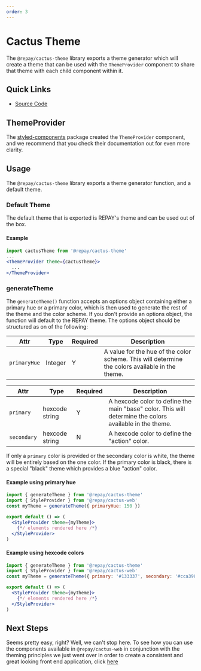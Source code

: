 ```yaml
---
order: 3
---
```


# Cactus Theme

The `@repay/cactus-theme` library exports a theme generator which will create a theme that can be used with the `ThemeProvider` component to share that theme with each child component within it.

## Quick Links

- [Source Code](../../modules/cactus-theme/)

## ThemeProvider

The [styled-components](https://www.npmjs.com/package/styled-components) package created the `ThemeProvider` component, and we recommend that you check their documentation out for even more clarity.

## Usage

The `@repay/cactus-theme` library exports a theme generator function, and a default theme.

### Default Theme

The default theme that is exported is REPAY's theme and can be used out of the box.

#### Example

```jsx
import cactusTheme from '@repay/cactus-theme'
...
<ThemeProvider theme={cactusTheme}>
  ...
</ThemeProvider>
```

### generateTheme

The `generateTheme()` function accepts an options object containing either a primary hue or a primary color, which is then used to generate the rest of the theme and the color scheme. If you don't provide an options object, the function will default to the REPAY theme. The options object should be structured as on of the following:

| Attr         | Type    | Required | Description                                                                                     |
| ------------ | ------- | -------- | ----------------------------------------------------------------------------------------------- |
| `primaryHue` | Integer | Y        | A value for the hue of the color scheme. This will determine the colors available in the theme. |

| Attr        | Type           | Required | Description                                                                                             |
| ----------- | -------------- | -------- | ------------------------------------------------------------------------------------------------------- |
| `primary`   | hexcode string | Y        | A hexcode color to define the main "base" color. This will determine the colors available in the theme. |
| `secondary` | hexcode string | N        | A hexcode color to define the "action" color.                                                           |

If only a `primary` color is provided or the secondary color is white, the theme will be entirely based on the one color. If the primary color is black, there is a special "black" theme which provides a blue "action" color.

#### Example using primary hue

```jsx
import { generateTheme } from '@repay/cactus-theme'
import { StyleProvider } from '@repay/cactus-web'
const myTheme = generateTheme({ primaryHue: 150 })

export default () => (
  <StyleProvider theme={myTheme}>
    {*/ elements rendered here /*}
  </StyleProvider>
)
```

#### Example using hexcode colors

```jsx
import { generateTheme } from '@repay/cactus-theme'
import { StyleProvider } from '@repay/cactus-web'
const myTheme = generateTheme({ primary: '#133337', secondary: '#cca398' })

export default () => (
  <StyleProvider theme={myTheme}>
    {*/ elements rendered here /*}
  </StyleProvider>
)
```

## Next Steps

Seems pretty easy, right? Well, we can't stop here. To see how you can use the components available in `@repay/cactus-web` in conjunction with the theming principles we just went over in order to create a consistent and great looking front end application, click [here](../Components/README.md)

